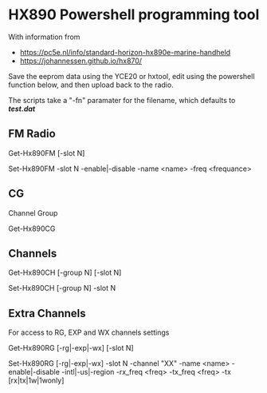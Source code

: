 # HX890 Powershell programming tool


With information from 
- https://pc5e.nl/info/standard-horizon-hx890e-marine-handheld
- https://johannessen.github.io/hx870/

Save the eeprom data using the YCE20 or hxtool, edit using the powershell function below, and then upload back to the radio.

The scripts take a "-fn" paramater for the filename, which defaults to ***test.dat***

## FM Radio
Get-Hx890FM \[-slot N]

Set-Hx890FM -slot N -enable|-disable -name \<name> -freq \<frequance>

## CG
Channel Group

Get-Hx890CG

## Channels
Get-Hx890CH \[-group N] \[-slot N]

Set-Hx890CH \[-group N] -slot N

## Extra Channels
For access to RG, EXP and WX channels settings

Get-Hx890RG \[-rg|-exp|-wx] \[-slot N]

Set-Hx890RG \[-rg|-exp|-wx] -slot N -channel "XX" -name \<name> -enable|-disable -intl|-us|-region -rx_freq \<freq> -tx_freq \<freq> -tx \[rx|tx|1w|1wonly]



